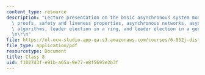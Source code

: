 ```yaml
---
content_type: resource
description: "Lecture presentation on the basic asynchronous system model, hierarchical\
  \ proofs, safety and liveness properties, asynchronous networks, asynchronous network\
  \ algorithms, leader election in a ring, and leader election in a general network.\r\
  \n\r\n"
file: https://ol-ocw-studio-app-qa.s3.amazonaws.com/courses/6-852j-distributed-algorithms-fall-2009/f1027d3fe91ba65a9e77e8f5695e2b3f_MIT6_852JF09_lec08.pdf
file_type: application/pdf
resourcetype: Document
title: Class 8
uid: f1027d3f-e91b-a65a-9e77-e8f5695e2b3f
---
```

